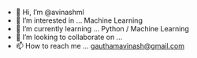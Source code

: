 - 👋 Hi, I’m @avinashml
- 👀 I’m interested in ... Machine Learning
- 🌱 I’m currently learning ... Python / Machine Learning
- 💞️ I’m looking to collaborate on ...
- 📫 How to reach me ... gauthamavinash@gmail.com

<!---
avinashml/avinashml is a ✨ special ✨ repository because its `README.md` (this file) appears on your GitHub profile.
You can click the Preview link to take a look at your changes.
--->
